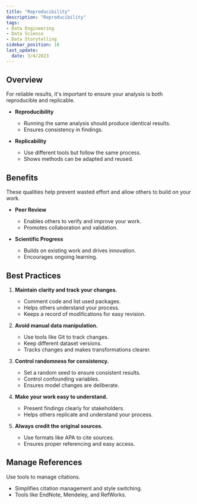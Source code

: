 ```yaml
---
title: "Reproducibility"
description: "Reproducibility"
tags: 
- Data Engineering
- Data Science
- Data Storytelling
sidebar_position: 18
last_update:
  date: 3/4/2023
---
```


## Overview 

For reliable results, it's important to ensure your analysis is both reproducible and replicable.

- **Reproducibility**  
  - Running the same analysis should produce identical results.  
  - Ensures consistency in findings.  

- **Replicability**  
  - Use different tools but follow the same process.  
  - Shows methods can be adapted and reused.  

## Benefits 

These qualities help prevent wasted effort and allow others to build on your work.  

- **Peer Review**  
  - Enables others to verify and improve your work.  
  - Promotes collaboration and validation.  

- **Scientific Progress**  
  - Builds on existing work and drives innovation.  
  - Encourages ongoing learning.  

## Best Practices 

1. **Maintain clarity and track your changes.**  

    - Comment code and list used packages.  
    - Helps others understand your process.  
    - Keeps a record of modifications for easy revision.  

2. **Avoid manual data manipulation.**  

    - Use tools like Git to track changes.
    - Keep different dataset versions.  
    - Tracks changes and makes transformations clearer.  

3. **Control randomness for consistency.**  

    - Set a random seed to ensure consistent results.  
    - Control confounding variables.
    - Ensures model changes are deliberate.  

4. **Make your work easy to understand.** 

    - Present findings clearly for stakeholders.  
    - Helps others replicate and understand your process.  

5. **Always credit the original sources.**  

    - Use formats like APA to cite sources.  
    - Ensures proper referencing and easy access.  

## Manage References

Use tools to manage citations.  

- Simplifies citation management and style switching.  
- Tools like EndNote, Mendeley, and RefWorks.  